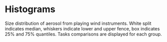# Histograms

Size distribution of aerosol from playing wind instruments. White split indicates median, whiskers indicate lower and upper fence, box indicates 25% and 75% quantiles.
Tasks comparisons are displayed for each group.
